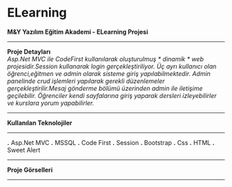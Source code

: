 # ELearning
**M&Y Yazılım Eğitim Akademi - ELearning Projesi** <hr>
**Proje Detayları** <br> 
*Asp.Net MVC ile CodeFirst kullanılarak oluşturulmuş * dinamik * web projesidir.Session kullanarak login gerçekleştiriliyor. Üç ayrı kullanıcı olan öğrenci,eğitmen ve admin olarak sisteme giriş yapılabilmektedir. Admin panelinde crud işlemleri yapılarak gerekli düzenlemeler gerçekleştirilir.Mesaj gönderme bölümü üzerinden admin ile iletişime geçilebilir. Öğrenciler kendi sayfalarına giriş yaparak dersleri izleyebilirler ve kurslara yorum yapabilirler.* <hr>

**Kullanılan Teknolojiler**<hr> 
**.** Asp.Net MVC
**.** MSSQL 
**.** Code First 
**.** Session
**.** Bootstrap
**.** Css 
**.** HTML 
**.** Sweet Alert <hr>
**Proje Görselleri**<hr> 
